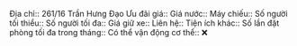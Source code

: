 Địa chỉ:: 261/16 Trần Hưng Đạo
Ưu đãi giá:: 
Giá nước:: 
Máy chiếu:: 
Số người tối thiểu:: 
Số người tối đa::
Giá giữ xe:: 
Liên hệ:: 
Tiện ích khác:: 
Số lần đặt phòng tối đa trong tháng:: 
Có thể vận động cơ thể:: ❌